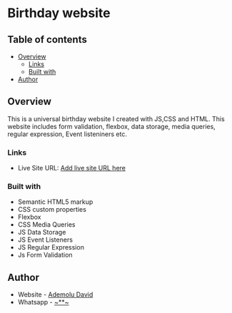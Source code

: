 # Birthday website 

## Table of contents

- [Overview](#overview)
  - [Links](#links)
  - [Built with](#built-with)
- [Author](#author)

## Overview
This is a universal birthday website I created with JS,CSS and HTML. This website includes form validation, flexbox, data storage, media queries, regular expression, Event listeniners etc.

### Links
- Live Site URL: [Add live site URL here](https://itsbirthday.netlify.app/)

### Built with

- Semantic HTML5 markup
- CSS custom properties
- Flexbox
- CSS Media Queries
- JS Data Storage 
- JS Event Listeners
- JS Regular Expression
- Js Form Validation

## Author

- Website - [Ademolu David](https://itsbirthday.netlify.app/)
- Whatsapp - [~**~](https://wa.me/2348167835435)
